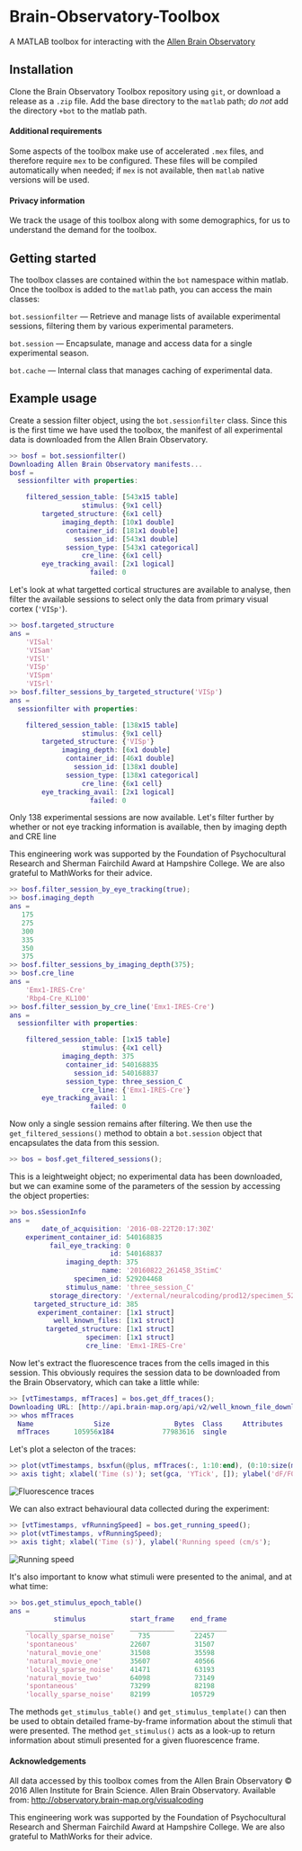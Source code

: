 # Brain-Observatory-Toolbox
A MATLAB toolbox for interacting with the [Allen Brain Observatory](http://observatory.brain-map.org/visualcoding)

## Installation

Clone the Brain Observatory Toolbox repository using `git`, or download a release as a `.zip` file. Add the base directory to the `matlab` path; *do not* add the directory `+bot` to the matlab path.

#### Additional requirements

Some aspects of the toolbox make use of accelerated `.mex` files, and therefore require `mex` to be configured. These files will be compiled automatically when needed; if `mex` is not available, then `matlab` native versions will be used.

#### Privacy information

We track the usage of this toolbox along with some demographics, for us to understand the demand for the toolbox.

## Getting started

The toolbox classes are contained within the `bot` namespace within matlab. Once the toolbox is added to the `matlab` path, you can access the main classes:

`bot.sessionfilter` — Retrieve and manage lists of available experimental sessions, filtering them by various experimental parameters.

`bot.session` — Encapsulate, manage and access data for a single experimental season.

`bot.cache` — Internal class that manages caching of experimental data.

## Example usage

Create a session filter object, using the `bot.sessionfilter` class. Since this is the first time we have used the toolbox, the manifest of all experimental data is downloaded from the Allen Brain Observatory.

````matlab
>> bosf = bot.sessionfilter()
Downloading Allen Brain Observatory manifests...
bosf = 
  sessionfilter with properties:

    filtered_session_table: [543x15 table]
                  stimulus: {9x1 cell}
        targeted_structure: {6x1 cell}
             imaging_depth: [10x1 double]
              container_id: [181x1 double]
                session_id: [543x1 double]
              session_type: [543x1 categorical]
                  cre_line: {6x1 cell}
        eye_tracking_avail: [2x1 logical]
                    failed: 0
````

Let's look at what targetted cortical structures are available to analyse, then filter the available sessions to select only the data from primary visual cortex (`'VISp'`).

````matlab
>> bosf.targeted_structure
ans = 
    'VISal'
    'VISam'
    'VISl'
    'VISp'
    'VISpm'
    'VISrl'
>> bosf.filter_sessions_by_targeted_structure('VISp')
ans = 
  sessionfilter with properties:

    filtered_session_table: [138x15 table]
                  stimulus: {9x1 cell}
        targeted_structure: {'VISp'}
             imaging_depth: [6x1 double]
              container_id: [46x1 double]
                session_id: [138x1 double]
              session_type: [138x1 categorical]
                  cre_line: {6x1 cell}
        eye_tracking_avail: [2x1 logical]
                    failed: 0
````

Only 138 experimental sessions are now available. Let's filter further by whether or not eye tracking information is available, then by imaging depth and CRE line

This engineering work was supported by the Foundation of Psychocultural Research and Sherman Fairchild Award at Hampshire College. We are also grateful to MathWorks for their advice. 

````matlab
>> bosf.filter_session_by_eye_tracking(true);
>> bosf.imaging_depth
ans =
   175
   275
   300
   335
   350
   375
>> bosf.filter_sessions_by_imaging_depth(375);
>> bosf.cre_line
ans = 
    'Emx1-IRES-Cre'
    'Rbp4-Cre_KL100'
>> bosf.filter_session_by_cre_line('Emx1-IRES-Cre')
ans = 
  sessionfilter with properties:

    filtered_session_table: [1x15 table]
                  stimulus: {4x1 cell}
             imaging_depth: 375
              container_id: 540168835
                session_id: 540168837
              session_type: three_session_C
                  cre_line: {'Emx1-IRES-Cre'}
        eye_tracking_avail: 1
                    failed: 0
````

Now only a single session remains after filtering. We then use the `get_filtered_sessions()` method to obtain a `bot.session` object that encapsulates the data from this session.

````matlab
>> bos = bosf.get_filtered_sessions();
````

This is a leightweight object; no experimental data has been downloaded, but we can examine some of the parameters of the session by accessing the object properties:

````matlab
>> bos.sSessionInfo
ans = 
        date_of_acquisition: '2016-08-22T20:17:30Z'
    experiment_container_id: 540168835
          fail_eye_tracking: 0
                         id: 540168837
              imaging_depth: 375
                       name: '20160822_261458_3StimC'
                specimen_id: 529204468
              stimulus_name: 'three_session_C'
          storage_directory: '/external/neuralcoding/prod12/specimen_529204468/ophys_experiment_540168837/'
      targeted_structure_id: 385
       experiment_container: [1x1 struct]
           well_known_files: [1x1 struct]
         targeted_structure: [1x1 struct]
                   specimen: [1x1 struct]
                   cre_line: 'Emx1-IRES-Cre'
````

Now let's extract the fluorescence traces from the cells imaged in this session. This obviously requires the session data to be downloaded from the Brain Observatory, which can take a little while:

````matlab
>> [vtTimestamps, mfTraces] = bos.get_dff_traces();
Downloading URL: [http://api.brain-map.org/api/v2/well_known_file_download/540653508]...
>> whos mfTraces
  Name               Size                Bytes  Class     Attributes
  mfTraces      105956x184            77983616  single   
````

Let's plot a selecton of the traces:

````matlab
>> plot(vtTimestamps, bsxfun(@plus, mfTraces(:, 1:10:end), (0:10:size(mfTraces, 2))/3))
>> axis tight; xlabel('Time (s)'); set(gca, 'YTick', []); ylabel('dF/F0')
````

![Fluorescence traces](traces.png)

We can also extract behavioural data collected during the experiment:

````matlab
>> [vtTimestamps, vfRunningSpeed] = bos.get_running_speed();
>> plot(vtTimestamps, vfRunningSpeed);
>> axis tight; xlabel('Time (s)'), ylabel('Running speed (cm/s');
````
![Running speed](running.png)

It's also important to know what stimuli were presented to the animal, and at what time:

````matlab
>> bos.get_stimulus_epoch_table()
ans = 
           stimulus           start_frame    end_frame
    ______________________    ___________    _________
    'locally_sparse_noise'      735           22457   
    'spontaneous'             22607           31507   
    'natural_movie_one'       31508           35598   
    'natural_movie_one'       35607           40566   
    'locally_sparse_noise'    41471           63193   
    'natural_movie_two'       64098           73149   
    'spontaneous'             73299           82198   
    'locally_sparse_noise'    82199          105729   
````

The methods `get_stimulus_table()` and `get_stimulus_template()` can then be used to obtain detailed frame-by-frame information about the stimuli that were presented. The method `get_stimulus()` acts as a look-up to return information about stimuli presented for a given fluorescence frame.

#### Acknowledgements

All data accessed by this toolbox comes from the Allen Brain Observatory © 2016 Allen Institute for Brain Science. Allen Brain Observatory. Available from: http://observatory.brain-map.org/visualcoding

This engineering work was supported by the Foundation of Psychocultural Research and Sherman Fairchild Award at Hampshire College. We are also grateful to MathWorks for their advice.
